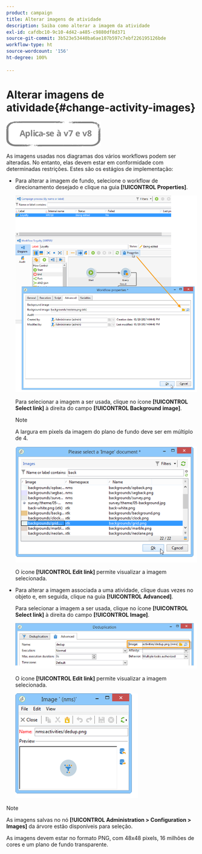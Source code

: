 ```yaml
---
product: campaign
title: Alterar imagens de atividade
description: Saiba como alterar a imagem da atividade
exl-id: cafdbc10-9c10-4d42-a485-c9880df8d371
source-git-commit: 3b523e53440ba6ae107b597c7ebf226195126bde
workflow-type: ht
source-wordcount: '156'
ht-degree: 100%

---
```


# Alterar imagens de atividade{#change-activity-images}

![](../../assets/common.svg)

As imagens usadas nos diagramas dos vários workflows podem ser alteradas. No entanto, elas devem estar em conformidade com determinadas restrições. Estes são os estágios de implementação:

* Para alterar a imagem de fundo, selecione o workflow de direcionamento desejado e clique na guia **[!UICONTROL Properties]**.

   ![](assets/s_user_segmentation_properties_tab.png)

   Para selecionar a imagem a ser usada, clique no ícone **[!UICONTROL Select link]** à direita do campo **[!UICONTROL Background image]**.

   >[!NOTE]
   >
   >A largura em pixels da imagem do plano de fundo deve ser em múltiplo de 4.

   ![](assets/s_user_segmentation_background_select.png)

   O ícone **[!UICONTROL Edit link]** permite visualizar a imagem selecionada.

* Para alterar a imagem associada a uma atividade, clique duas vezes no objeto e, em seguida, clique na guia **[!UICONTROL Advanced]**.

   Para selecionar a imagem a ser usada, clique no ícone **[!UICONTROL Select link]** à direita do campo **[!UICONTROL Image]**.

   ![](assets/s_user_segmentation_activity_image.png)

   O ícone **[!UICONTROL Edit link]** permite visualizar a imagem selecionada.

   ![](assets/s_user_segmentation_activity_image_select.png)

>[!NOTE]
>
>As imagens salvas no nó **[!UICONTROL Administration > Configuration > Images]** da árvore estão disponíveis para seleção.
>  
>As imagens devem estar no formato PNG, com 48x48 pixels, 16 milhões de cores e um plano de fundo transparente.
